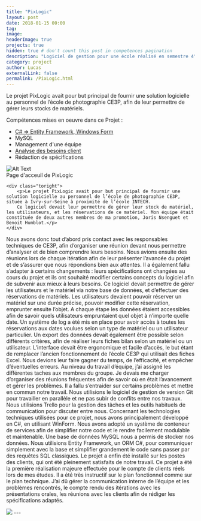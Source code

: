 ```yaml
---
title: "PixLogic"
layout: post
date: 2018-01-15 00:00
tag:
image:
headerImage: true
projects: true
hidden: true # don't count this post in competences pagination
description: "Logiciel de gestion pour une école réalisé en semestre 4"
category: project
author: Lucas
externalLink: false
permalink: /PixLogic.html
---
```


Le projet PixLogic avait pour but principal de fournir une solution logicielle au personnel de l’école de photographie CE3P, afin de leur permettre de gérer leurs stocks de matériels.

Compétences mises en oeuvre dans ce Projet :

- [C# => Entity Framework, Windows Form]({{site.url}}/myportfolio/csharp)
- MySQL
- Management d'une équipe
- [Analyse des besoins client]({{site.url}}/myportfolio/analyse-besoin)
- Rédaction de spécifications


<div class="side-by-side">
    <div class="toleft">
      <img class="image" src="{{ site.url }}/{{ site.projets.PixLogic.image }}" alt="Alt Text">
      <figcaption class="caption">Page d'acceuil de PixLogic</figcaption>
    </div>

    <div class="toright">
        <p>Le projet PixLogic avait pour but principal de fournir une solution logicielle au personnel de l’école de photographie CE3P, située à Ivry-sur-Seine à proximité de l’école INTECH.
        Ce logiciel devait leur permettre de gérer leur stock de matériel, les utilisateurs, et les réservations de ce matériel. Mon équipe était constituée de deux autres membres de ma promotion, Joris Nsenguet et Benoit Humblot.</p>
    </div>
</div>


Nous avons donc tout d’abord pris contact avec les responsables techniques de CE3P, afin d’organiser une réunion devant nous permettre d’analyser et de bien comprendre leurs besoins. Nous avions ensuite des réunions lors de chaque itération afin de leur présenter l’avancée du projet et de s’assurer que nous répondions bien aux attentes. Il a également fallu s’adapter à certains changements : leurs spécifications ont changées au cours du projet et ils ont souhaité modifier certains concepts du logiciel afin de subvenir aux mieux à leurs besoins.
Ce logiciel devait permettre de gérer les utilisateurs et le matériel via notre base de données, et d’effectuer des réservations de matériels.
Les utilisateurs devaient pouvoir réserver un matériel sur une durée précise, pouvoir modifier cette réservation, emprunter ensuite l’objet. A chaque étape les données étaient accessibles afin de savoir quels utilisateurs empruntaient quel objet à n’importe quelle date. Un système de log a été mis en place pour avoir accès à toutes les réservations aux dates voulues selon un type de matériel ou un utilisateur particulier. Un export des données devait également être possible selon différents critères, afin de réaliser leurs fiches bilan selon un matériel ou un utilisateur.
L’interface devait être ergonomique et facile d’accès, le but étant de remplacer l’ancien fonctionnement de l’école CE3P qui utilisait des fiches Excel. Nous devions leur faire gagner du temps, de l’efficacité, et empêcher d’éventuelles erreurs.
Au niveau du travail d’équipe, j’ai assigné les différentes taches aux membres du groupe. Je devais me charger d’organiser des réunions fréquentes afin de savoir où en était l’avancement et gérer les problèmes. Il a fallu s’entraider sur certains problèmes et mettre en commun notre travail. Nous utilisions le logiciel de gestion de version Git pour travailler en parallèle et ne pas subir de conflits entre nos travaux. Nous utilisions Trello pour la gestion des tâches et les outils habituels de communication pour discuter entre nous.
Concernant les technologies techniques utilisées pour ce projet, nous avons principalement développé en C#, en utilisant WinForm. Nous avons adopté un système de conteneur de services afin de simplifier notre code et le rendre facilement modulable et maintenable.
Une base de données MySQL nous a permis de stocker nos données. Nous utilisions Entity Framework, un ORM C#, pour communiquer simplement avec la base et simplifier grandement le code sans passer par des requêtes SQL classiques.
Le projet a enfin été installé sur les postes des clients, qui ont été pleinement satisfaits de notre travail. Ce projet a été la première réalisation majeure effectuée pour le compte de clients réels lors de mes études. Il a été très instructif sur le plan fonctionnel comme sur le plan technique.
J’ai dû gérer la communication interne de l’équipe et les problèmes rencontrés, le compte rendu des itérations avec les présentations orales, les réunions avec les clients afin de rédiger les spécifications adaptés.

<img src="{{ site.baseurl }}/images/LogoPixlogic.jpg">
---
